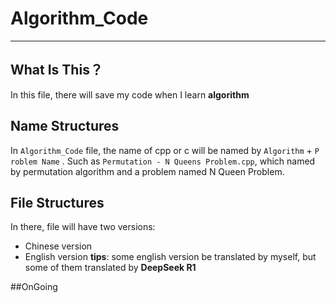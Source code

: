 # Algorithm_Code

---

## What Is This？
In this file, there will save my code when I learn **algorithm**
## Name Structures 
In `Algorithm_Code` file, the name of cpp or c will be named by `Algorithm` + `P roblem Name` .
Such as `Permutation - N Queens Problem.cpp`, which named by permutation algorithm and a problem named N Queen Problem.

## File Structures
In there, file will have two versions:
- Chinese version
- English version
**tips**: some english version be translated by myself, but some of them translated by **DeepSeek R1**

##OnGoing  